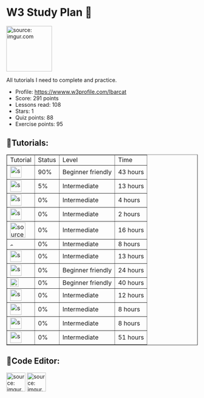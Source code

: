 # W3 Study Plan 📗

<img src="https://upload.wikimedia.org/wikipedia/commons/thumb/a/a0/W3Schools_logo.svg/1088px-W3Schools_logo.svg.png" title="source: imgur.com" width="120" align="center"/></a>

All tutorials I need to complete and practice.

- Profile: https://wwww.w3profile.com/lbarcat
- Score: 291 points 
- Lessons read: 108
- Stars: 1
- Quiz points: 88
- Exercise points: 95

## 📝Tutorials:

<table border="1">
    <tr>
        <td>Tutorial</td>
        <td>Status</td>
        <td>Level</td>
        <td>Time</td>
    </tr>
    <tr>
        <td><img src="https://upload.wikimedia.org/wikipedia/commons/thumb/c/c3/Python-logo-notext.svg/1869px-Python-logo-notext.svg.png" title="source: imgur.com" width="30" align="center"/></a></td>
        <td>90%</td>
        <td>Beginner friendly</td>
        <td>43 hours</td>
    </tr>
    <tr>
        <td><img src="https://seeklogo.com/images/N/numpy-logo-479C24EC79-seeklogo.com.png" title="source: imgur.com" width="30" align="center"/></a></td>
        <td>5%</td>
        <td>Intermediate</td>
        <td>13 hours</td>
    </tr>
        <tr>
        <td><img src="https://pandas.pydata.org//static/img/favicon_white.ico" title="source: imgur.com" width="30" align="center"/></a></td>
        <td>0%</td>
        <td>Intermediate</td>
        <td>4 hours</td>
    </tr>
        <tr>
        <td><img src="https://scipy.org/images/logo.svg" title="source: imgur.com" width="30" align="center"/></a></td>
        <td>0%</td>
        <td>Intermediate</td>
        <td>2 hours</td>
    </tr>
        <tr>
        <td><img src="https://www.elearningworld.org/wp-content/uploads/2019/04/MySQL.svg.png" title="source: imgur.com" width="40" align="center"/></a></td>
        <td>0%</td>
        <td>Intermediate</td>
        <td>16 hours</td>
    </tr>
        <tr>
        <td><img src="https://seeklogo.com/images/M/mongodb-logo-655F7D542D-seeklogo.com.png" title="source: imgur.com" width="10" align="center"/></a></td>
        <td>0%</td>
        <td>Intermediate</td>
        <td>8 hours</td>
    </tr>
        <tr>
        <td><img src="https://upload.wikimedia.org/wikipedia/commons/thumb/1/1b/R_logo.svg/2560px-R_logo.svg.png" title="source: imgur.com" width="30" align="center"/></a></td>
        <td>0%</td>
        <td>Intermediate</td>
        <td>13 hours</td>
    </tr>
        <tr>
        <td><img src="https://upload.wikimedia.org/wikipedia/commons/thumb/6/61/HTML5_logo_and_wordmark.svg/640px-HTML5_logo_and_wordmark.svg.png" title="source: imgur.com" width="30" align="center"/></a></td>
        <td>0%</td>
        <td>Beginner friendly</td>
        <td>24 hours</td>
    </tr>
        <tr>
        <td><img src="https://seeklogo.com/images/C/css3-logo-8724075274-seeklogo.com.png" title="source: imgur.com" width="22" align="center"/></a></td>
        <td>0%</td>
        <td>Beginner friendly</td>
        <td>40 hours</td>
    </tr>
        <tr>
        <td><img src="https://go.dev/blog/go-brand/Go-Logo/PNG/Go-Logo_Blue.png" title="source: imgur.com" width="30" align="center"/></a></td>
        <td>0%</td>
        <td>Intermediate</td>
        <td>12 hours</td>
    </tr>
        <tr>
        <td><img src="https://git-scm.com/images/logos/downloads/Git-Icon-1788C.png" title="source: imgur.com" width="30" align="center"/></a></td>
        <td>0%</td>
        <td>Intermediate</td>
        <td>8 hours</td>
    </tr>
        <tr>
        <td><img src="https://upload.wikimedia.org/wikipedia/commons/thumb/9/93/Amazon_Web_Services_Logo.svg/1280px-Amazon_Web_Services_Logo.svg.png" title="source: imgur.com" width="30" align="center"/></a></td>
        <td>0%</td>
        <td>Intermediate</td>
        <td>8 hours</td>
    </tr>
        <tr>
        <td><img src="https://upload.wikimedia.org/wikipedia/commons/6/6a/JavaScript-logo.png" title="source: imgur.com" width="30" align="center"/></a></td>
        <td>0%</td>
        <td>Intermediate</td>
        <td>51 hours</td>
    </tr>
</table>

## 📐Code Editor:

<img src="https://upload.wikimedia.org/wikipedia/commons/thumb/9/9a/Visual_Studio_Code_1.35_icon.svg/2048px-Visual_Studio_Code_1.35_icon.svg.png" title="source: imgur.com" width="50" align="center"/></a>
<img src="https://www.jetbrains.com/company/brand/img/jetbrains_logo.png" title="source: imgur.com" width="50" align="center"/></a>